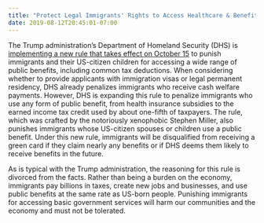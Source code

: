 ```yaml
---
title: "Protect Legal Immigrants' Rights to Access Healthcare & Benefits"
date: 2019-08-12T20:45:01-07:00
---
```

The Trump administration’s Department of Homeland Security (DHS) is [implementing a new rule that takes effect on October 15](https://www.reuters.com/article/us-usa-immigration-benefits-idUSKCN1V219N) to punish immigrants and their US-citizen children for accessing a wide range of public benefits, including common tax deductions. When considering whether to provide applicants with immigration visas or legal permanent residency, DHS already penalizes immigrants who receive cash welfare payments. However, DHS is expanding this rule to penalize immigrants who use any form of public benefit, from health insurance subsidies to the earned income tax credit used by about one-fifth of taxpayers. The rule, which was crafted by the notoriously xenophobic Stephen Miller, also punishes immigrants whose US-citizen spouses or children use a public benefit. Under this new rule, immigrants will be disqualified from receiving a green card if they claim nearly any benefits or if DHS deems them likely to receive benefits in the future.

As is typical with the Trump administration, the reasoning for this rule is divorced from the facts. Rather than being a burden on the economy, immigrants pay billions in taxes, create new jobs and businesses, and use public benefits at the same rate as US-born people. Punishing immigrants for accessing basic government services will harm our communities and the economy and must not be tolerated.
